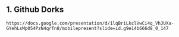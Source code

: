 ## 1. Github Dorks
```
https://docs.google.com/presentation/d/1lqBriLkclVwCi4q_VhJUXa-GYehLsMp054PzN4qrTn8/mobilepresent?slide=id.g9e14b666d8_0_147
```
## 


